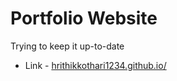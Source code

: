 # Portfolio Website

Trying to keep it up-to-date 

* Link - <a href="hrithikkothari1234.github.io/" target="_blank">hrithikkothari1234.github.io/</a>